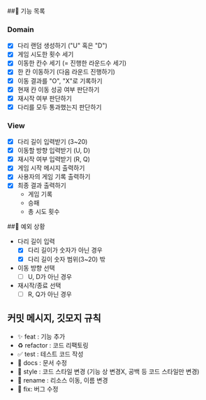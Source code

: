 ##📝 기능 목록

### Domain
- [x] 다리 랜덤 생성하기 ("U" 혹은 "D")
- [x] 게임 시도한 횟수 세기
- [x] 이동한 칸수 세기 (= 진행한 라운드수 세기)
- [x] 한 칸 이동하기 (다음 라운드 진행하기)
- [x] 이동 결과를 "O", "X"로 기록하기
- [x] 현재 칸 이동 성공 여부 판단하기
- [X] 재시작 여부 판단하기 
- [x] 다리를 모두 통과했는지 판단하기

### View
- [x] 다리 길이 입력받기 (3~20)
- [x] 이동할 방향 입력받기 (U, D)
- [x] 재시작 여부 입력받기 (R, Q)
- [x] 게임 시작 메시지 출력하기
- [x] 사용자의 게임 기록 출력하기
- [x] 최종 결과 출력하기
    - 게임 기록
    - 승패
    - 총 시도 횟수

##📌 예외 상황
- 다리 길이 입력
    - [x] 다리 길이가 숫자가 아닌 경우
    - [x] 다리 길이 숫자 범위(3~20) 밖
- 이동 방향 선택
    - [ ] U, D가 아닌 경우
- 재시작/종료 선택
    - [ ] R, Q가 아닌 경우

## 커밋 메시지, 깃모지 규칙
- ✨ feat : 기능 추가
- ♻ refactor : 코드 리팩토링
- ✅ test : 테스트 코드 작성
- 📝 docs : 문서 수정
- 🎨 style : 코드 스타일 변경 (기능 상 변경X, 공백 등 코드 스타일만 변경)
- 🚚 rename : 리소스 이동, 이름 변경
- 🐛 fix: 버그 수정